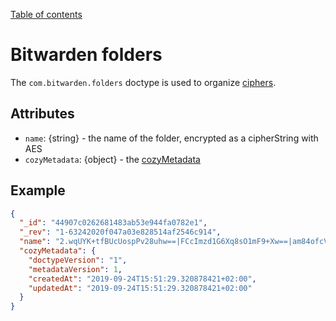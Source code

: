 [Table of contents](README.md#table-of-contents)

# Bitwarden folders

The `com.bitwarden.folders` doctype is used to organize
[ciphers](./com.bitwarden.ciphers.md).

## Attributes

* `name`: {string} - the name of the folder, encrypted as a cipherString with AES
* `cozyMetadata`: {object} - the [cozyMetadata](README.md#document-metadata)

## Example

```json
{
  "_id": "44907c0262681483ab53e944fa0782e1",
  "_rev": "1-63242020f047a03e828514af2546c914",
  "name": "2.wqUYK+tfBUcUospPv28uhw==|FCcImzd1G6Xq8sO1mF9+Xw==|am84ofcVS+NM0fWhm4WIECC+iBQ9fldOtVy1JrfTmyg=",
  "cozyMetadata": {
    "doctypeVersion": "1",
    "metadataVersion": 1,
    "createdAt": "2019-09-24T15:51:29.320878421+02:00",
    "updatedAt": "2019-09-24T15:51:29.320878421+02:00"
  }
}
```
